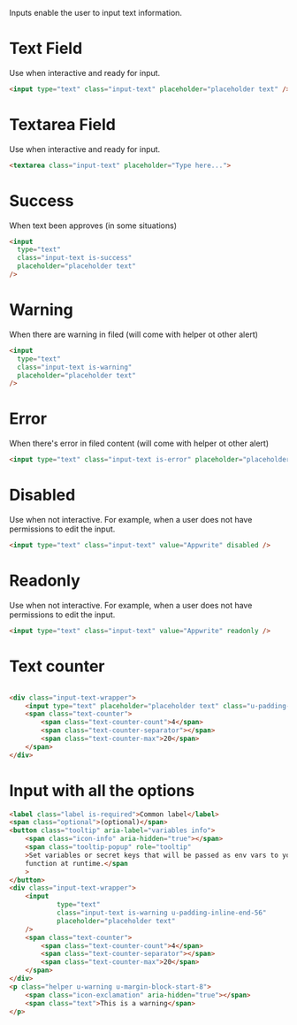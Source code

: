Inputs enable the user to input text information.

# Text Field

Use when interactive and ready for input.

```html
<input type="text" class="input-text" placeholder="placeholder text" />
```

# Textarea Field

Use when interactive and ready for input.

```html
<textarea class="input-text" placeholder="Type here...">
```

# Success

When text been approves (in some situations)

```html
<input
  type="text"
  class="input-text is-success"
  placeholder="placeholder text"
/>
```

# Warning

When there are warning in filed (will come with helper ot other alert)

```html
<input
  type="text"
  class="input-text is-warning"
  placeholder="placeholder text"
/>
```

# Error

When there's error in filed content (will come with helper ot other alert)

```html
<input type="text" class="input-text is-error" placeholder="placeholder text" />
```

# Disabled

Use when not interactive. For example, when a user does not have permissions to edit the input.

```html
<input type="text" class="input-text" value="Appwrite" disabled />
```

# Readonly

Use when not interactive. For example, when a user does not have permissions to edit the input.

```html
<input type="text" class="input-text" value="Appwrite" readonly />
```

# Text counter

```html

<div class="input-text-wrapper">
    <input type="text" placeholder="placeholder text" class="u-padding-inline-end-56">
    <span class="text-counter">
        <span class="text-counter-count">4</span>
        <span class="text-counter-separator"></span>
        <span class="text-counter-max">20</span>
    </span>
</div>

```

# Input with all the options

```html
<label class="label is-required">Common label</label>
<span class="optional">(optional)</span>
<button class="tooltip" aria-label="variables info">
    <span class="icon-info" aria-hidden="true"></span>
    <span class="tooltip-popup" role="tooltip"
    >Set variables or secret keys that will be passed as env vars to your
    function at runtime.</span
    >
</button>
<div class="input-text-wrapper">
    <input
            type="text"
            class="input-text is-warning u-padding-inline-end-56"
            placeholder="placeholder text"
    />
    <span class="text-counter">
        <span class="text-counter-count">4</span>
        <span class="text-counter-separator"></span>
        <span class="text-counter-max">20</span>
    </span>
</div>
<p class="helper u-warning u-margin-block-start-8">
    <span class="icon-exclamation" aria-hidden="true"></span>
    <span class="text">This is a warning</span>
</p>
```
